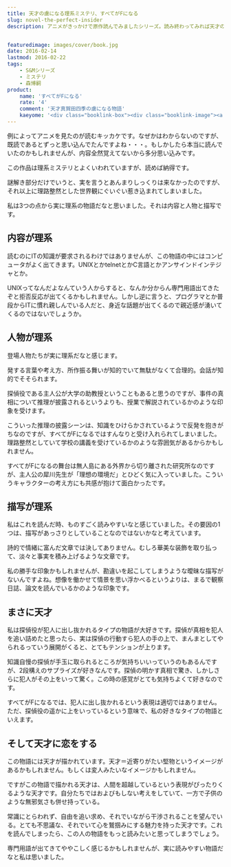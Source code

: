 ```yaml
---
title: 天才の虜になる理系ミステリ、すべてがFになる
slug: novel-the-perfect-insider
description: アニメがきっかけで原作読んでみましたシリーズ。読み終わってみれば天才の虜になってしまいました。謎解き部分についてはしっくりこないところもあったのですが、理路整然とした内容や理系なキャラクターの魅力でぐいぐい惹き込まれてしまいました。


featuredimage: images/cover/book.jpg
date: 2016-02-14
lastmod: 2016-02-22
tags: 
    - S&Mシリーズ
    - ミステリ
    - 森博嗣
product:
    name: 'すべてがFになる'
    rate: '4'
    comment: '天才真賀田四季の虜になる物語'
    kaeyome: '<div class="booklink-box"><div class="booklink-image"><a href="http://www.amazon.co.jp/exec/obidos/asin/4062639246/illusionspace-22/" target="_blank" rel="nofollow" ><img src="http://ecx.images-amazon.com/images/I/41vAbauP0TL._SL160_.jpg" style="border: none;" /></a></div><div class="booklink-info"><div class="booklink-name"><a href="http://www.amazon.co.jp/exec/obidos/asin/4062639246/illusionspace-22/" target="_blank" rel="nofollow" >すべてがFになる (講談社文庫)</a><div class="booklink-powered-date">posted with <a href="http://yomereba.com" rel="nofollow" target="_blank">ヨメレバ</a></div></div><div class="booklink-detail">森 博嗣 講談社 1998-12-11    </div><div class="booklink-link2"><div class="shoplinkamazon"><a href="http://www.amazon.co.jp/exec/obidos/asin/4062639246/illusionspace-22/" target="_blank" rel="nofollow" >Amazon</a></div><div class="shoplinkkindle"><a href="http://www.amazon.co.jp/exec/obidos/ASIN/B009GXMFHI/illusionspace-22/" target="_blank" rel="nofollow" >Kindle</a></div><div class="shoplinkrakuten"><a href="http://hb.afl.rakuten.co.jp/hgc/11acbc01.369b1bf6.11acbc02.cabf9fe9/?pc=http%3A%2F%2Fbooks.rakuten.co.jp%2Frb%2F1024790%2F%3Fscid%3Daf_ich_link_urltxt%26m%3Dhttp%3A%2F%2Fm.rakuten.co.jp%2Fev%2Fbook%2F" target="_blank" rel="nofollow" >楽天ブックス</a></div>                  	  <div class="shoplinkkino"><a href="http://ck.jp.ap.valuecommerce.com/servlet/referral?sid=3085416&pid=882196163&vc_url=http%3A%2F%2Fwww.kinokuniya.co.jp%2Ff%2Fdsg-01-9784062639248" target="_blank" rel="nofollow" >紀伊國屋書店<img src="https://ad.jp.ap.valuecommerce.com/servlet/gifbanner?sid=3085416&pid=882196163" height="1" width="1" border="0"></a></div>	  	  	</div></div><div class="booklink-footer"></div></div>'
---
```


例によってアニメを見たのが読むキッカケです。なぜかはわからないのですが、既読であるとずっと思い込んでたんですよね・・・。もしかしたら本当に読んでいたのかもしれませんが、内容全然覚えてないから多分思い込みです。

この作品は理系ミステリとよくいわれていますが、読めば納得です。

謎解き部分だけでいうと、実を言うとあんまりしっくりは来なかったのですが、それ以上に理路整然とした世界観にぐいぐい惹き込まれてしまいました。

私は3つの点から実に理系の物語だなと思いました。それは内容と人物と描写です。


## 内容が理系


読むのにITの知識が要求されるわけではありませんが、この物語の中にはコンピュータがよく出てきます。UNIXとかtelnetとかC言語とかアンサインドインテジャとか。

UNIXってなんだよなんていう人からすると、なんか分からん専門用語出てきたぞと拒否反応が出てくるかもしれません。しかし逆に言うと、プログラマとか普段からITに慣れ親しんでいる人だと、身近な話題が出てくるので親近感が湧いてくるのではないでしょうか。


## 人物が理系


登場人物たちが実に理系だなと感じます。

発する言葉や考え方、所作振る舞いが知的でいて無駄がなくて合理的。会話が知的でそそられます。

探偵役である主人公が大学の助教授ということもあると思うのですが、事件の真相について推理が披露されるというよりも、授業で解説されているかのような印象を受けます。

こういった推理の披露シーンは、知識をひけらかされているようで反発を抱きがちなのですが、すべてがFになるではすんなりと受け入れられてしまいました。理路整然としていて学校の講義を受けているかのような雰囲気があるからかもしれません。

すべてがFになるの舞台は無人島にある外界から切り離された研究所なのですが、主人公の犀川先生が「理想の環境だ」とひどく気に入っていました。こういうキャラクターの考え方にも共感が抱けて面白かったです。


## 描写が理系


私はこれを読んだ時、ものすごく読みやすいなと感じていました。その要因の1つは、描写があっさりとしていることなのではないかなと考えています。

詩的で情緒に富んだ文章では決してありません。むしろ華美な装飾を取り払って、淡々と事実を積み上げるような文章です。

私の勝手な印象かもしれませんが、勘違いを起こしてしまうような曖昧な描写がないんですよね。想像を働かせて情景を思い浮かべるというよりは、まるで観察日誌、論文を読んでいるかのような印象です。


## まさに天才


私は探偵役が犯人に出し抜かれるタイプの物語が大好きです。探偵が真相を犯人を追い詰めたと思ったら、実は探偵の行動すら犯人の手の上で、まんまとしてやられるっていう展開がくると、とてもテンションが上ります。

知識自慢の探偵が手玉に取られるところが気持ちいいっていうのもあるんですが、2段構えのサプライズが好きなんです。探偵の明かす真相で驚き、しかしさらに犯人がその上をいって驚く。この時の感覚がとても気持ちよくて好きなのです。

すべてがFになるでは、犯人に出し抜かれるという表現は適切ではありません。ただ、探偵役の遥かに上をいっているという意味で、私の好きなタイプの物語といえます。


## そして天才に恋をする


この物語には天才が描かれています。天才＝近寄りがたい堅物というイメージがあるかもしれません。もしくは変人みたいなイメージかもしれません。

ですがこの物語で描かれる天才は、人間を超越しているという表現がぴったりくるような天才です。自分たちではおよびもしない考えをしていて、一方で子供のような無邪気さも併せ持っている。

常識にとらわれず、自由を追い求め、それでいながら干渉されることを望んでいる。とても不思議な、それでいて心を鷲掴みにする魅力を持った天才です。これを読んでしまったら、この人の物語をもっと読みたいと思ってしまうでしょう。

専門用語が出てきてややこしく感じるかもしれませんが、実に読みやすい物語だなと私は思いました。


  